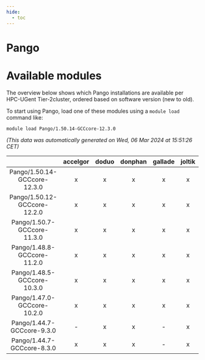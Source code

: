 ```yaml
---
hide:
  - toc
---
```


Pango
=====

# Available modules


The overview below shows which Pango installations are available per HPC-UGent Tier-2cluster, ordered based on software version (new to old).

To start using Pango, load one of these modules using a `module load` command like:

```shell
module load Pango/1.50.14-GCCcore-12.3.0
```

*(This data was automatically generated on Wed, 06 Mar 2024 at 15:51:26 CET)*  

| |accelgor|doduo|donphan|gallade|joltik|skitty|
| :---: | :---: | :---: | :---: | :---: | :---: | :---: |
|Pango/1.50.14-GCCcore-12.3.0|x|x|x|x|x|x|
|Pango/1.50.12-GCCcore-12.2.0|x|x|x|x|x|x|
|Pango/1.50.7-GCCcore-11.3.0|x|x|x|x|x|x|
|Pango/1.48.8-GCCcore-11.2.0|x|x|x|x|x|x|
|Pango/1.48.5-GCCcore-10.3.0|x|x|x|x|x|x|
|Pango/1.47.0-GCCcore-10.2.0|x|x|x|x|x|x|
|Pango/1.44.7-GCCcore-9.3.0|-|x|x|-|x|x|
|Pango/1.44.7-GCCcore-8.3.0|x|x|x|-|x|x|
